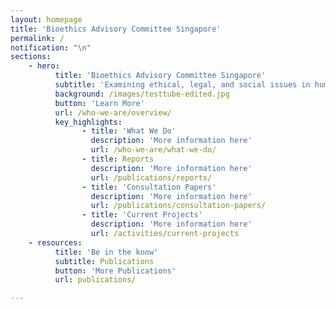 ```yaml
---
layout: homepage
title: 'Bioethics Advisory Committee Singapore'
permalink: /
notification: "\n"
sections:
    - hero:
          title: 'Bioethics Advisory Committee Singapore'
          subtitle: 'Examining ethical, legal, and social issues in human biomedical research'
          background: /images/testtube-edited.jpg
          button: 'Learn More'
          url: /who-we-are/overview/
          key_highlights:
                - title: 'What We Do'
                  description: 'More information here'
                  url: /who-we-are/what-we-do/
                - title: Reports
                  description: 'More information here'
                  url: /publications/reports/
                - title: 'Consultation Papers'
                  description: 'More information here'
                  url: /publications/consultation-papers/
                - title: 'Current Projects'
                  description: 'More information here'
                  url: /activities/current-projects
    - resources:
          title: 'Be in the know'
          subtitle: Publications
          button: 'More Publications'
          url: publications/

---
```


